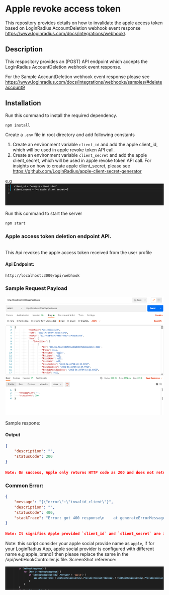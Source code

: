 # Apple revoke access token
This repository provides details on how to invalidate the apple access token based on LoginRadius AccountDeletion webhook event response https://www.loginradius.com/docs/integrations/webhook/.

## Description
This respository provides an (POST) API endpoint which accepts the LoginRadius AccountDeletion webhook event response.

For the Sample AccountDeletion webhook event response please see https://www.loginradius.com/docs/integrations/webhooks/samples/#deleteaccount9

## Installation
Run this command to install the required dependency.
``` bash
npm install 
```
Create a `.env` file in root directory and add following constants
 1. Create an environment variable `client_id` and add the apple client_id, which will be used in apple revoke token API call.
 2. Create an environment variable `client_secret` and add the apple client_secret, which will be used in apple revoke token API call.
 For insights on how to create apple client_secret, please see https://github.com/LoginRadius/apple-client-secret-generator

e.g 
![](assets/env.png)

Run this command to start the server
```bash
npm start
```

### Apple access token deletion endpoint API.
 <br>
 This Api revokes the apple access token received from the user profile


#### Api Endpoint: 

`http://localhost:3000/api/webhook`

### Sample Request Payload

![](assets/postmanCall.png)


Sample respone: 

#### Output
```json
{
    "description": "",
    "statusCode": 200
}

Note: On success, Apple only returns HTTP code as 200 and does not return any success message/description
```

### Common Error: 
```json
{
    "message": "{\"error\":\"invalid_client\"}",
    "description": "",
    "statusCode": 400,
    "stackTrace": "Error: got 400 response\n    at generateErrorMessage ....."
}

Note: It signifies Apple provided `client_id` and `client_secret` are incorrect/expired.
```

Note: this script consider your apple social provide name as `apple`, if for your LoginRadius App, apple social provider is configured with different name e.g apple_brand1 then please replace the same in the /api/webHookController.js file. ScreenShot reference: 

![](assets/providerName.png)

